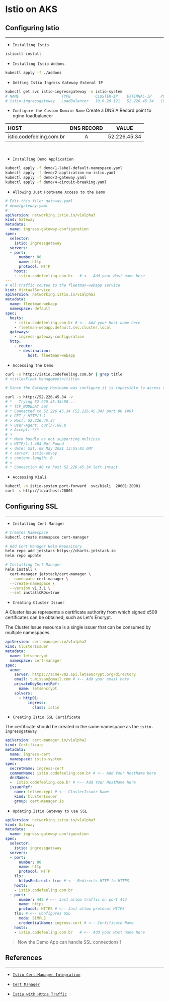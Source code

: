 # Istio on AKS

## Configuring Istio
---

- `Installing Istio`

```bash
istioctl install
```

- `Installing Istio Addons`
```bash
kubectl apply -f ./addons
```

- `Getting Istio Ingress Gateway Extenal IP`
```bash
kubectl get svc istio-ingressgateway -n istio-system
# NAME                   TYPE           CLUSTER-IP    EXTERNAL-IP    PORT(S)                                                                      AGE
# istio-ingressgateway   LoadBalancer   10.0.20.121   52.226.45.34   15021:31854/TCP,80:30547/TCP,443:30877/TCP,15012:31308/TCP,15443:32143/TCP   8m28s
```

- `Configure the Custom Domain Name`
Create a DNS A Record point to nginx-loadbalancer

|HOST |DNS RECORD | VALUE
:--- | :---: | ---
|istio.codefeeling.com.br|A|52.226.45.34

<br/>

- `Installing Demo Application`
```bash
kubectl apply -f demo/1-label-default-namespace.yaml
kubectl apply -f demo/2-application-no-istio.yaml
kubectl apply -f demo/3-gateway.yaml
kubectl apply -f demo/4-circuit-breaking.yaml
```


- `Allowing Just HostName Access to the Demo`
```yaml
# Edit this file: gateway.yaml
# demo/gateway.yaml
#
apiVersion: networking.istio.io/v1alpha3
kind: Gateway
metadata:
  name: ingress-gateway-configuration
spec:
  selector:
    istio: ingressgateway
  servers:
  - port:
      number: 80
      name: http
      protocol: HTTP
    hosts:
    - istio.codefeeling.com.br   # <-- Add your Host name here
---
# All traffic routed to the fleetman-webapp service
kind: VirtualService
apiVersion: networking.istio.io/v1alpha3
metadata:
  name: fleetman-webapp
  namespace: default
spec:
  hosts:
    - istio.codefeeling.com.br # <-- Add your Host name here
    - fleetman-webapp.default.svc.cluster.local
  gateways:
    - ingress-gateway-configuration
  http:
    - route:
      - destination:
          host: fleetman-webapp

```

- `Accessing the Demo`
```bash
curl -s http://istio.codefeeling.com.br | grep title
# <title>Fleet Management</title>

# Since the Gateway Hostname was configure it is impossible to access the demo using direct the loadbalancer external IP

curl -s http://52.226.45.34 -v
# *   Trying 52.226.45.34:80...
# * TCP_NODELAY set
# * Connected to 52.226.45.34 (52.226.45.34) port 80 (#0)
# > GET / HTTP/1.1
# > Host: 52.226.45.34
# > User-Agent: curl/7.68.0
# > Accept: */*
# > 
# * Mark bundle as not supporting multiuse
# < HTTP/1.1 404 Not Found
# < date: Sat, 08 May 2021 13:55:01 GMT
# < server: istio-envoy
# < content-length: 0
# < 
# * Connection #0 to host 52.226.45.34 left intact

```

- `Accessing Kiali`
```bash
kubectl -n istio-system port-forward  svc/kiali  20001:20001
curl -s http://localhost:20001
```

## Configuring SSL
---

- `Installing Cert Manager`
```bash
# Creates Namespace
kubectl create namespace cert-manager

# Add Cert Manager Helm Repository
helm repo add jetstack https://charts.jetstack.io
helm repo update

# Installing Cert Manager
helm install \
  cert-manager jetstack/cert-manager \
  --namespace cert-manager \
  --create-namespace \
  --version v1.3.1 \
  --set installCRDs=true
```

- `Creating Cluster Issuer`

A Cluster Issue represents a certificate authority from which signed x509 certificates can be obtained, such as Let's Encrypt.

The Cluster Issue resource is a single issuer that can be consumed by multiple namespaces.

```yaml
apiVersion: cert-manager.io/v1alpha2
kind: ClusterIssuer
metadata:
  name: letsencrypt
  namespace: cert-manager
spec:
  acme:
    server: https://acme-v02.api.letsencrypt.org/directory
    email: t.missao@gmail.com # <-- Add your email here
    privateKeySecretRef:
      name: letsencrypt
    solvers:
      - http01:
          ingress:
            class: istio
```

- `Creating Istio SSL Certificate`

The certificate should be created in the same namespace as the `istio-ingressgateway`

```yaml
apiVersion: cert-manager.io/v1alpha2
kind: Certificate
metadata:
  name: ingress-cert
  namespace: istio-system
spec:
  secretName: ingress-cert
  commonName: istio.codefeeling.com.br # <-- Add Your HostName here
  dnsNames:
  -  istio.codefeeling.com.br # <-- Add Your HostName here
  issuerRef:
    name: letsencrypt # <-- ClusterIssuer Name
    kind: ClusterIssuer
    group: cert-manager.io
```

- `Updating Istio Gateway to use SSL`
```yaml
apiVersion: networking.istio.io/v1alpha3
kind: Gateway
metadata:
  name: ingress-gateway-configuration
spec:
  selector:
    istio: ingressgateway
  servers:
  - port:
      number: 80
      name: http
      protocol: HTTP
    tls:
      httpsRedirect: true # <-- Redirects HTTP to HTTPS
    hosts:
    - istio.codefeeling.com.br
  - port:
      number: 443 # <-- Just allow traffic on port 443
      name: https
      protocol: HTTPS # <-- Just allow protocol HTTPS
    tls: # <-- Configures SSL
      mode: SIMPLE
      credentialName: ingress-cert # <-- Certificate Name
    hosts:
    - istio.codefeeling.com.br   # <-- Add your Host name here
```

>Now the Demo App can handle SSL connections ! 


## References
---

- [`Istio Cert-Manager Integration`](https://istio.io/latest/docs/ops/integrations/certmanager/)

- [`Cert Manager`](https://cert-manager.io/docs/usage/certificate/)

- [`Istio with Https Traffic`](https://medium.com/intelligentmachines/istio-https-traffic-secure-your-service-mesh-using-ssl-certificate-ac20ec2b6cd6)
